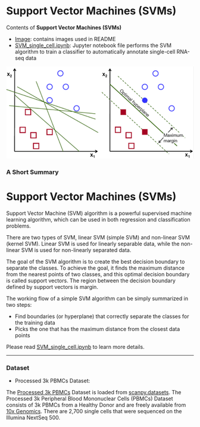 # Support Vector Machines (SVMs)

Contents of **Support Vector Machines (SVMs)**

* [Image](): contains images used in README
* [SVM_single_cell.ipynb](): Jupyter notebook file performs the SVM algorithm to train a classifier to automatically annotate single-cell RNA-seq data

![iamge](https://github.com/ppunia74/INDE-577_Fall2022/blob/main/SupervisedLearning/9%20-%20Support%20Vector%20Machines%20(SVMs)/Image/SVM.png)

### A Short Summary

# Support Vector Machines (SVMs)

Support Vector Machine (SVM) algorithm is a powerful supervised machine learning algorithm, which can be used in both regression and classification problems.

There are two types of SVM, linear SVM (simple SVM) and non-linear SVM (kernel SVM). Linear SVM is used for linearly separable data, while the non-linear SVM is used for non-linearly separated data.

The goal of the SVM algorithm is to create the best decision boundary to separate the classes. To achieve the goal, it finds the maximum distance from the nearest points of two classes, and this optimal decision boundary is called support vectors. The region between the decision boundary defined by support vectors is margin.

The working flow of a simple SVM algorithm can be simply summarized in two steps:

* Find boundaries (or hyperplane) that correctly separate the classes for the training data
* Picks the one that has the maximum distance from the closest data points

Please read  [SVM_single_cell.ipynb](https://github.com/cissyyang1014/DataScience_and_MachineLearning/blob/main/SupervisedLearning/Support%20Vector%20Machines%20(SVMs)/SVM_single_cell.ipynb) to learn more details.

---

### Dataset

* Processed 3k PBMCs Dataset:

The [Processed 3k PBMCs](https://scanpy.readthedocs.io/en/stable/generated/scanpy.datasets.pbmc3k_processed.html) Dataset is loaded from [scanpy.datasets](https://scanpy.readthedocs.io/en/stable/api.html#module-scanpy.datasets). The Processed 3k Peripheral Blood Mononuclear Cells (PBMCs) Dataset consists of 3k PBMCs from a Healthy Donor and are freely available from [10x Genomics](https://support.10xgenomics.com/single-cell-gene-expression/datasets/1.1.0/pbmc3k). There are 2,700 single cells that were sequenced on the Illumina NextSeq 500. 
